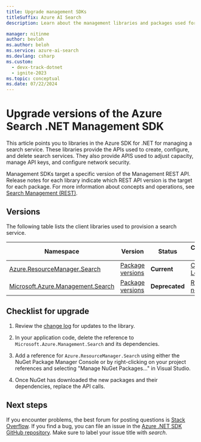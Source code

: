 ```yaml
---
title: Upgrade management SDKs
titleSuffix: Azure AI Search
description: Learn about the management libraries and packages used for control plane operations in Azure AI Search.

manager: nitinme
author: bevloh
ms.author: beloh
ms.service: azure-ai-search
ms.devlang: csharp
ms.custom:
  - devx-track-dotnet
  - ignite-2023
ms.topic: conceptual
ms.date: 07/22/2024
---
```


# Upgrade versions of the Azure Search .NET Management SDK

This article points you to libraries in the Azure SDK for .NET for managing a search service. These libraries provide the APIs used to create, configure, and delete search services. They also provide APIS used to adjust capacity, manage API keys, and configure network security.

Management SDKs target a specific version of the Management REST API. Release notes for each library indicate which REST API version is the target for each package. For more information about concepts and operations, see [Search Management (REST)](/rest/api/searchmanagement/).

## Versions

The following table lists the client libraries used to provision a search service.

| Namespace | Version| Status | Change log |
|-----------|--------|--------|------------|
| [Azure.ResourceManager.Search](/dotnet/api/overview/azure/resourcemanager.search-readme?view=azure-dotnet&preserve-view=true) | [Package versions](https://www.nuget.org/packages/Azure.ResourceManager.Search) | **Current** | [Change Lot](https://github.com/Azure/azure-sdk-for-net/blob/main/sdk/search/Azure.ResourceManager.Search/CHANGELOG.md) |
| [Microsoft.Azure.Management.Search](/dotnet/api/overview/azure/search/management/management-cognitivesearch(deprecated)?view=azure-dotnet&preserve-view=true) | [Package versions](https://www.nuget.org/packages/Microsoft.Azure.Management.Search#versions-body-tab) | **Deprecated** | [Release notes](https://www.nuget.org/packages/Microsoft.Azure.Management.Search#release-body-tab) |

## Checklist for upgrade

1. Review the [change log](https://github.com/Azure/azure-sdk-for-net/blob/main/sdk/search/Azure.ResourceManager.Search/CHANGELOG.md) for updates to the library.

1. In your application code, delete the reference to `Microsoft.Azure.Management.Search` and its dependencies.

1. Add a reference for `Azure.ResourceManager.Search` using either the NuGet Package Manager Console or by right-clicking on your project references and selecting "Manage NuGet Packages..." in Visual Studio.

1. Once NuGet has downloaded the new packages and their dependencies, replace the API calls.

## Next steps

If you encounter problems, the best forum for posting questions is [Stack Overflow](https://stackoverflow.com/questions/tagged/azure-cognitive-search?tab=Newest). If you find a bug, you can file an issue in the [Azure .NET SDK GitHub repository](https://github.com/Azure/azure-sdk-for-net/issues). Make sure to label your issue title with *search*.
